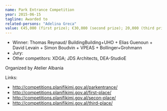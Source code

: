 ```yaml
---
name: Park Entrance Competition
year: 2015-06-15
tagline: Awarded to
related-persons: "Adelina Greca"
value: €45,000 (first prize); €30,000 (second prize); 20,000 (third prize)
---
```

* Winner: Thomas Reynaud/ BuildingBuilding+UHO + Elias Guenoun + David Levain + Simon Boudvin + VPEAS + Bollinger+Grohmann
* Jury:
* Other competitors: XDGA; JDS Architects, DEA-StudioE

Organized by Atelier Albania

Links:
* <http://competitions.planifikimi.gov.al/parkentrance/>
* <http://competitions.planifikimi.gov.al/first-place/>
* <http://competitions.planifikimi.gov.al/secon-place/>
* <http://competitions.planifikimi.gov.al/third-place/>
